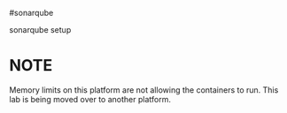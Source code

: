 #sonarqube

sonarqube setup

# NOTE

Memory limits on this platform are not allowing the containers to run. This lab is being moved over to another platform.


